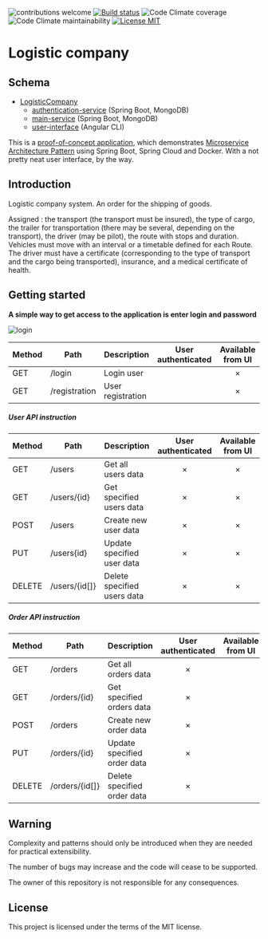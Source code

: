 ![contributions welcome](https://img.shields.io/badge/contributions-welcome-brightgreen.svg?style=flat)
[![Build status](https://travis-ci.com/DyvakYA/LogisticCompany.svg?branch=master)](https://travis-ci.org/DyvakYA/LogisticCompany) 
![Code Climate coverage](https://img.shields.io/codeclimate/coverage/DyvakYA/LogisticCompany.svg)
![Code Climate maintainability](https://img.shields.io/codeclimate/maintainability/DyvakYA/LogisticCompany.svg)
[![License MIT](https://img.shields.io/badge/license-MIT-blue.svg)](https://raw.githubusercontent.com/DyvakYA/LogisticCompany/master/LICENSE.md)



# Logistic company

## Schema

 * [LogisticCompany](.)
   * [authentication-service](./authentication-service) (Spring Boot, MongoDB)
   * [main-service](./main-service) (Spring Boot, MongoDB)
   * [user-interface](./user-interface) (Angular CLI)

 This is a [proof-of-concept application](https://logisticcompany.com), which demonstrates [Microservice Architecture Pattern](http://martinfowler.com/microservices/) using Spring Boot, Spring Cloud and Docker.
 With a not pretty neat user interface, by the way.

## Introduction

Logistic company system. An order for the shipping of goods. 

Assigned : the transport (the transport must be insured), the type of cargo, 
the trailer for transportation (there may be several, depending on the transport), 
the driver (may be pilot), the route with stops and duration. 
Vehicles must move with an interval or a timetable defined for each Route. 
The driver must have a certificate (corresponding to the type of transport and the cargo being transported), 
insurance, and a medical certificate of health.

 ## Getting started
 **A simple way to get access to the application is enter login and password**
 
 ![login](https://user-images.githubusercontent.com/20241892/49181517-41bb3d00-f360-11e8-87d0-0179460cf403.gif)
 
 
 Method	| Path	| Description	| User authenticated | Available from UI
 --- | --- | --- |:---:|:---:|
 GET	| /login	| Login user	|   | ×
 GET	| /registration	| User registration	|   | ×
 
 ##### User API instruction
  Method	| Path	| Description	| User authenticated | Available from UI
 --- | --- | --- |:---:|:---:|
 GET	| /users	| Get all users data	| × | ×
 GET	| /users/{id}	| Get specified users data	| × | ×
 POST	| /users	| Create new user data	| × | 	×
 PUT	| /users{id}	| Update specified user data	| × | ×
 DELETE	| /users/{id[]}	| Delete specified users data	| × | ×
 
 ##### Order API instruction 
  Method	| Path	| Description	| User authenticated | Available from UI
  --- | --- | --- |:---:|:---:|
  GET	| /orders	| Get all orders data	| × | 
  GET	| /orders/{id}	| Get specified orders data	| × | 
  POST	| /orders	| Create new order data	| × | 	
  PUT	| /orders/{id}	| Update specified order data	| × | 
  DELETE	| /orders/{id[]}	| Delete specified order data	| × | 
 
  ## Warning
 
 Complexity and patterns should only be introduced when they are needed for practical
 extensibility.
 
 The number of bugs may increase and the code will cease to be supported.
  
 The owner of this repository is not responsible for any consequences.
 
 ## License
 
 This project is licensed under the terms of the MIT license.




